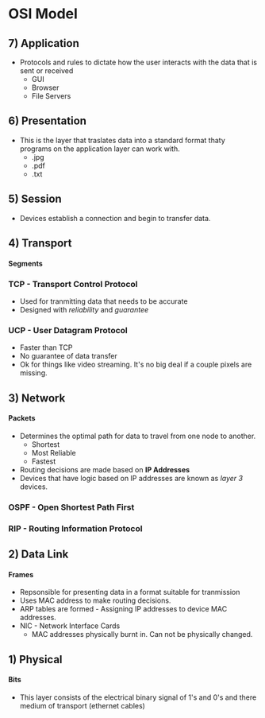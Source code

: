 # OSI Model

## 7) Application
* Protocols and rules to dictate how the user interacts with the data that is sent or received
    - GUI
    - Browser
    - File Servers

## 6) Presentation
* This is the layer that traslates data into a standard format thaty programs on the application layer can work with.
    - .jpg
    - .pdf
    - .txt

## 5) Session
* Devices establish a connection and begin to transfer data.

## 4) Transport
#### Segments
### TCP - Transport Control Protocol
* Used for tranmitting data that needs to be accurate
* Designed with *reliability* and *guarantee*

### UCP - User Datagram Protocol
* Faster than TCP
* No guarantee of data transfer
* Ok for things like video streaming. It's no big deal if a couple pixels are missing.

## 3) Network
#### Packets
* Determines the optimal path for data to travel from one node to another.
    - Shortest
    - Most Reliable
    - Fastest
* Routing decisions are made based on **IP Addresses**
* Devices that have logic based on IP addresses are known as *layer 3* devices.

### OSPF - Open Shortest Path First
### RIP - Routing Information Protocol

## 2) Data Link
#### Frames
* Repsonsible for presenting data in a format suitable for tranmission
* Uses MAC address to make routing decisions.
* ARP tables are formed - Assigning IP addresses to device MAC addresses.
* NIC - Network Interface Cards
    -  MAC addresses physically burnt in. Can not be physically changed.

## 1) Physical
#### Bits
* This layer consists of the electrical binary signal of 1's and 0's and there medium of transport (ethernet cables)

